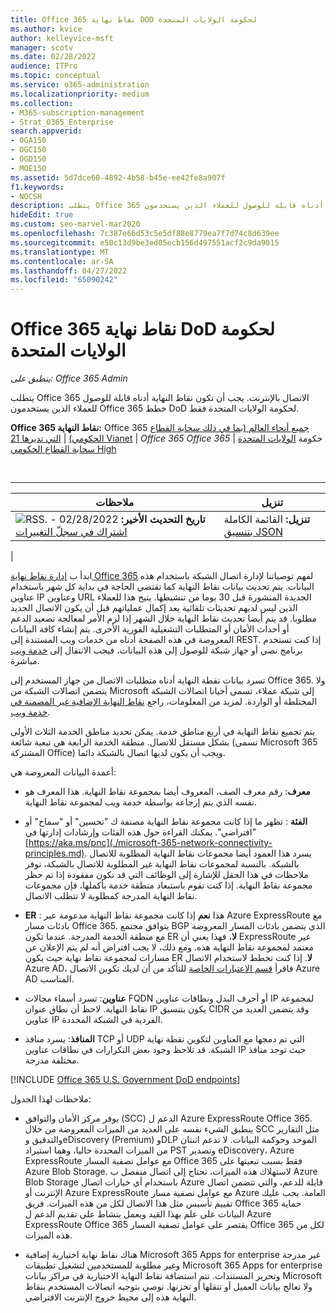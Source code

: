 ```yaml
---
title: Office 365 نقاط نهاية DOD لحكومة الولايات المتحدة
ms.author: kvice
author: kelleyvice-msft
manager: scotv
ms.date: 02/28/2022
audience: ITPro
ms.topic: conceptual
ms.service: o365-administration
ms.localizationpriority: medium
ms.collection:
- M365-subscription-management
- Strat_O365_Enterprise
search.appverid:
- OGA150
- OGC150
- OGD150
- MOE150
ms.assetid: 5d7dce60-4892-4b58-b45e-ee42fe8a907f
f1.keywords:
- NOCSH
description: يتطلب Office 365 الاتصال بالإنترنت. يجب أن تكون نقاط النهاية أدناه قابلة للوصول للعملاء الذين يستخدمون Office 365 خطط DoD لحكومة الولايات المتحدة فقط.
hideEdit: true
ms.custom: seo-marvel-mar2020
ms.openlocfilehash: 7c387e66d53c5e5df88e8779ea7f7d74c8d639ee
ms.sourcegitcommit: e50c13d9be3ed05ecb156d497551acf2c9da9015
ms.translationtype: MT
ms.contentlocale: ar-SA
ms.lasthandoff: 04/27/2022
ms.locfileid: "65090242"
---
```

# <a name="office-365-us-government-dod-endpoints"></a>Office 365 نقاط نهاية DoD لحكومة الولايات المتحدة

*ينطبق على: Office 365 Admin*

يتطلب Office 365 الاتصال بالإنترنت. يجب أن تكون نقاط النهاية أدناه قابلة للوصول للعملاء الذين يستخدمون Office 365 خطط DoD لحكومة الولايات المتحدة فقط.
  
**Office 365 نقاط النهاية:** Office 365 [جميع أنحاء العالم (بما في ذلك سحابة القطاع الحكومي)](urls-and-ip-address-ranges.md) \| [التي تديرها 21 Vianet](urls-and-ip-address-ranges-21vianet.md) \| *Office 365 Office 365* \| حكومة [الولايات المتحدة سحابة القطاع الحكومي High](microsoft-365-u-s-government-gcc-high-endpoints.md)

<br>

****

|ملاحظات|تنزيل|
|---|---|
|**تاريخ التحديث الأخير:** 02/28/2022 - ![RSS.](../media/5dc6bb29-25db-4f44-9580-77c735492c4b.png) [اشتراك في سجلّ التغييرات](https://endpoints.office.com/version/USGOVDoD?allversions=true&format=rss&clientrequestid=b10c5ed1-bad1-445f-b386-b919946339a7)|**تنزيل:** القائمة الكاملة [بتنسيق JSON](https://endpoints.office.com/endpoints/USGOVDoD?clientrequestid=b10c5ed1-bad1-445f-b386-b919946339a7)|
|

ابدأ ب [إدارة نقاط نهاية Office 365](managing-office-365-endpoints.md) لفهم توصياتنا لإدارة اتصال الشبكة باستخدام هذه البيانات. يتم تحديث بيانات نقاط النهاية كما تقتضي الحاجة في بداية كل شهر باستخدام عناوين IP وعناوين URL الجديدة المنشورة قبل 30 يوما من تنشيطها. يتيح هذا للعملاء الذين ليس لديهم تحديثات تلقائية بعد إكمال عملياتهم قبل أن يكون الاتصال الجديد مطلوبا. قد يتم أيضا تحديث نقاط النهاية خلال الشهر إذا لزم الأمر لمعالجة تصعيد الدعم أو أحداث الأمان أو المتطلبات التشغيلية الفورية الأخرى. يتم إنشاء كافة البيانات المعروضة في هذه الصفحة أدناه من خدمات ويب المستندة إلى REST. إذا كنت تستخدم برنامج نصي أو جهاز شبكة للوصول إلى هذه البيانات، فيجب الانتقال إلى [خدمة ويب](microsoft-365-ip-web-service.md) مباشرة.

تسرد بيانات نقطة النهاية أدناه متطلبات الاتصال من جهاز المستخدم إلى Office 365. ولا يتضمن اتصالات الشبكة من Microsoft إلى شبكة عملاء، تسمى أحيانا اتصالات الشبكة المختلطة أو الواردة. لمزيد من المعلومات، راجع [نقاط النهاية الإضافية غير المضمنة في خدمة ويب](additional-office365-ip-addresses-and-urls.md).

يتم تجميع نقاط النهاية في أربع مناطق خدمة. يمكن تحديد مناطق الخدمة الثلاث الأولى بشكل مستقل للاتصال. منطقة الخدمة الرابعة هي تبعية شائعة (تسمى Microsoft 365 المشتركة Office) ويجب أن يكون لديها اتصال بالشبكة دائما.

أعمدة البيانات المعروضة هي:

- **معرف**: رقم معرف الصف، المعروف أيضا بمجموعة نقاط النهاية. هذا المعرف هو نفسه الذي يتم إرجاعه بواسطة خدمة ويب لمجموعة نقاط النهاية.

- **الفئة** : تظهر ما إذا كانت مجموعة نقاط النهاية مصنفة ك "تحسين" أو "سماح" أو "افتراضي". يمكنك القراءة حول هذه الفئات وإرشادات إدارتها في [https://aka.ms/pnc](./microsoft-365-network-connectivity-principles.md). يسرد هذا العمود أيضا مجموعات نقاط النهاية المطلوبة للاتصال بالشبكة. بالنسبة لمجموعات نقاط النهاية غير المطلوبة للاتصال بالشبكة، نوفر ملاحظات في هذا الحقل للإشارة إلى الوظائف التي قد تكون مفقودة إذا تم حظر مجموعة نقاط النهاية. إذا كنت تقوم باستبعاد منطقة خدمة بأكملها، فإن مجموعات نقاط النهاية المدرجة كمطلوبة لا تتطلب الاتصال.

- **ER** : هذا **نعم** إذا كانت مجموعة نقاط النهاية مدعومة عبر Azure ExpressRoute مع بادئات مسار Office 365. يتوافق مجتمع BGP الذي يتضمن بادئات المسار المعروضة مع منطقة الخدمة المدرجة. عندما تكون ER **لا**، فهذا يعني أن ExpressRoute غير معتمد لمجموعة نقاط النهاية هذه. ومع ذلك، لا يجب افتراض أنه لم يتم الإعلان عن مسارات لمجموعة نقاط نهاية حيث يكون ER **لا**. إذا كنت تخطط لاستخدام الاتصال Azure AD، فاقرأ [قسم الاعتبارات الخاصة](/azure/active-directory/hybrid/reference-connect-instances#microsoft-azure-government) للتأكد من أن لديك تكوين الاتصال Azure AD المناسب.

- **عناوين**: تسرد أسماء مجالات FQDN أو أحرف البدل ونطاقات عناوين IP لمجموعة نقاط النهاية. لاحظ أن نطاق عنوان IP يكون بتنسيق CIDR وقد يتضمن العديد من عناوين IP الفردية في الشبكة المحددة.

- **المنافذ**: يسرد منافذ TCP أو UDP التي تم دمجها مع العناوين لتكوين نقطة نهاية الشبكة. قد تلاحظ وجود بعض التكرارات في نطاقات عناوين IP حيث توجد منافذ مختلفة مدرجة.

[!INCLUDE [Office 365 U.S. Government DoD endpoints](../includes/office-365-u.s.-government-dod-endpoints.md)]
  
ملاحظات لهذا الجدول:

- يوفر مركز الأمان والتوافق (SCC) الدعم ل Azure ExpressRoute Office 365. ينطبق الشيء نفسه على العديد من الميزات المعروضة من خلال SCC مثل التقارير والتدقيق وeDiscovery (Premium) وDLP الموحد وحوكمة البيانات. لا تدعم اثنتان من الميزات المحددة حاليا، وهما استيراد PST وتصدير eDiscovery، Azure ExpressRoute مع عوامل تصفية المسار Office 365 فقط بسبب تبعيتها على Azure Blob Storage. لاستهلاك هذه الميزات، تحتاج إلى اتصال منفصل ب Azure Blob Storage باستخدام أي خيارات اتصال Azure قابلة للدعم، والتي تتضمن اتصال الإنترنت أو Azure ExpressRoute مع عوامل تصفية مسار Azure العامة. يجب عليك تقييم تأسيس مثل هذا الاتصال لكل من هذه الميزات. فريق Office 365 حماية البيانات على علم بهذا القيد ويعمل بنشاط على تقديم الدعم ل Azure ExpressRoute Office 365 يقتصر على عوامل تصفية المسار Office 365 لكل من هذه الميزات.

- هناك نقاط نهاية اختيارية إضافية Microsoft 365 Apps for enterprise غير مدرجة وغير مطلوبة للمستخدمين لتشغيل تطبيقات Microsoft 365 Apps for enterprise وتحرير المستندات. تتم استضافة نقاط النهاية الاختيارية في مراكز بيانات Microsoft ولا تعالج بيانات العميل أو تنقلها أو تخزنها. نوصي بتوجيه اتصالات المستخدم بنقاط النهاية هذه إلى محيط خروج الإنترنت الافتراضي.
